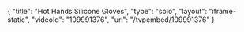 {
    "title": "Hot Hands Silicone Gloves",
    "type": "solo",
    "layout": "iframe-static",
    "videoId": "109991376",
    "url": "\/tvpembed\/109991376"
}